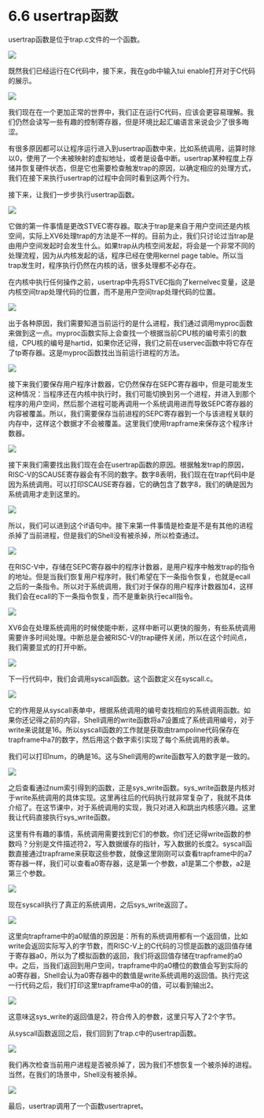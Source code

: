 # 6.6 usertrap函数

usertrap函数是位于trap.c文件的一个函数。

![](../.gitbook/assets/image%20%28338%29.png)

既然我们已经运行在C代码中，接下来，我在gdb中输入tui enable打开对于C代码的展示。

![](../.gitbook/assets/image%20%28310%29.png)

我们现在在一个更加正常的世界中，我们正在运行C代码，应该会更容易理解。我们仍然会读写一些有趣的控制寄存器，但是环境比起汇编语言来说会少了很多晦涩。

有很多原因都可以让程序运行进入到usertrap函数中来，比如系统调用，运算时除以0，使用了一个未被映射的虚拟地址，或者是设备中断。usertrap某种程度上存储并恢复硬件状态，但是它也需要检查触发trap的原因，以确定相应的处理方式，我们在接下来执行usertrap的过程中会同时看到这两个行为。

接下来，让我们一步步执行usertrap函数。

![](../.gitbook/assets/image%20%28292%29.png)

它做的第一件事情是更改STVEC寄存器。取决于trap是来自于用户空间还是内核空间，实际上XV6处理trap的方法是不一样的。目前为止，我们只讨论过当trap是由用户空间发起时会发生什么。如果trap从内核空间发起，将会是一个非常不同的处理流程，因为从内核发起的话，程序已经在使用kernel page table。所以当trap发生时，程序执行仍然在内核的话，很多处理都不必存在。

在内核中执行任何操作之前，usertrap中先将STVEC指向了kernelvec变量，这是内核空间trap处理代码的位置，而不是用户空间trap处理代码的位置。

![](../.gitbook/assets/image%20%28261%29.png)

出于各种原因，我们需要知道当前运行的是什么进程，我们通过调用myproc函数来做到这一点。myproc函数实际上会查找一个根据当前CPU核的编号索引的数组，CPU核的编号是hartid，如果你还记得，我们之前在uservec函数中将它存在了tp寄存器。这是myproc函数找出当前运行进程的方法。

![](../.gitbook/assets/image%20%28229%29.png)

接下来我们要保存用户程序计数器，它仍然保存在SEPC寄存器中，但是可能发生这种情况：当程序还在内核中执行时，我们可能切换到另一个进程，并进入到那个程序的用户空间，然后那个进程可能再调用一个系统调用进而导致SEPC寄存器的内容被覆盖。所以，我们需要保存当前进程的SEPC寄存器到一个与该进程关联的内存中，这样这个数据才不会被覆盖。这里我们使用trapframe来保存这个程序计数器。

![](../.gitbook/assets/image%20%28233%29.png)

接下来我们需要找出我们现在会在usertrap函数的原因。根据触发trap的原因，RISC-V的SCAUSE寄存器会有不同的数字。数字8表明，我们现在在trap代码中是因为系统调用。可以打印SCAUSE寄存器，它的确包含了数字8，我们的确是因为系统调用才走到这里的。

![](../.gitbook/assets/image%20%28220%29.png)

所以，我们可以进到这个if语句中。接下来第一件事情是检查是不是有其他的进程杀掉了当前进程，但是我们的Shell没有被杀掉，所以检查通过。

![](../.gitbook/assets/image%20%28265%29.png)

在RISC-V中，存储在SEPC寄存器中的程序计数器，是用户程序中触发trap的指令的地址。但是当我们恢复用户程序时，我们希望在下一条指令恢复，也就是ecall之后的一条指令。所以对于系统调用，我们对于保存的用户程序计数器加4，这样我们会在ecall的下一条指令恢复，而不是重新执行ecall指令。

![](../.gitbook/assets/image%20%28271%29.png)

XV6会在处理系统调用的时候使能中断，这样中断可以更快的服务，有些系统调用需要许多时间处理。中断总是会被RISC-V的trap硬件关闭，所以在这个时间点，我们需要显式的打开中断。

![](../.gitbook/assets/image%20%28236%29.png)

下一行代码中，我们会调用syscall函数。这个函数定义在syscall.c。

![](../.gitbook/assets/image%20%28279%29.png)

它的作用是从syscall表单中，根据系统调用的编号查找相应的系统调用函数。如果你还记得之前的内容，Shell调用的write函数将a7设置成了系统调用编号，对于write来说就是16。所以syscall函数的工作就是获取由trampoline代码保存在trapframe中a7的数字，然后用这个数字索引实现了每个系统调用的表单。

我们可以打印num，的确是16。这与Shell调用的write函数写入的数字是一致的。

![](../.gitbook/assets/image%20%28239%29.png)

之后查看通过num索引得到的函数，正是sys\_write函数。sys\_write函数是内核对于write系统调用的具体实现。这里再往后的代码执行就非常复杂了，我就不具体介绍了。在这节课中，对于系统调用的实现，我只对进入和跳出内核感兴趣。这里我让代码直接执行sys\_write函数。

这里有件有趣的事情，系统调用需要找到它们的参数。你们还记得write函数的参数吗？分别是文件描述符2，写入数据缓存的指针，写入数据的长度2。syscall函数直接通过trapframe来获取这些参数，就像这里刚刚可以查看trapframe中的a7寄存器一样，我们可以查看a0寄存器，这是第一个参数，a1是第二个参数，a2是第三个参数。

![](../.gitbook/assets/image%20%28226%29.png)

现在syscall执行了真正的系统调用，之后sys\_write返回了。

![](../.gitbook/assets/image%20%28263%29.png)

这里向trapframe中的a0赋值的原因是：所有的系统调用都有一个返回值，比如write会返回实际写入的字节数，而RISC-V上的C代码的习惯是函数的返回值存储于寄存器a0，所以为了模拟函数的返回，我们将返回值存储在trapframe的a0中。之后，当我们返回到用户空间，trapframe中的a0槽位的数值会写到实际的a0寄存器，Shell会认为a0寄存器中的数值是write系统调用的返回值。执行完这一行代码之后，我们打印这里trapframe中a0的值，可以看到输出2。

![](../.gitbook/assets/image%20%28218%29.png)

这意味这sys\_write的返回值是2，符合传入的参数，这里只写入了2个字节。

从syscall函数返回之后，我们回到了trap.c中的usertrap函数。

![](../.gitbook/assets/image%20%28307%29.png)

我们再次检查当前用户进程是否被杀掉了，因为我们不想恢复一个被杀掉的进程。当然，在我们的场景中，Shell没有被杀掉。

![](../.gitbook/assets/image%20%28231%29.png)

最后，usertrap调用了一个函数usertrapret。

